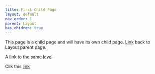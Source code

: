 ```yaml
---
title: First Child Page
layout: default
nav_order: 1
parent: Layout
has_chidren: true
---
```

 This page is a child page and will have its own child page. [Link](/docs/layout/layout.md) back to Layout parent page.

 A link to the [same level](/docs/layout/subcategory/child-2.md)

 Clik this [link](/assets/linked-files/test.m)
